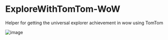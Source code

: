# ExploreWithTomTom-WoW

Helper for getting the universal explorer achievement in wow using TomTom

![image](https://github.com/user-attachments/assets/692dd0bf-bfaf-4795-a4e6-1db3ac7d4a6e)
